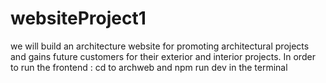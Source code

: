 # websiteProject1
we will build an architecture website for promoting architectural projects and gains future customers for their exterior and interior projects.
In order to run the frontend : cd to archweb and npm run dev in the terminal
